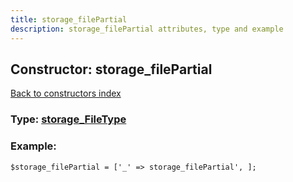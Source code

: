 ```yaml
---
title: storage_filePartial
description: storage_filePartial attributes, type and example
---
```

## Constructor: storage\_filePartial  
[Back to constructors index](index.md)






### Type: [storage\_FileType](../types/storage_FileType.md)


### Example:

```
$storage_filePartial = ['_' => storage_filePartial', ];
```